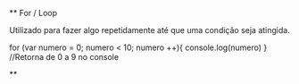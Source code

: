 ** For / Loop

Utilizado para fazer algo repetidamente até que uma condição seja atingida.

for (var numero = 0; numero < 10; numero ++){
  console.log(numero)
}
//Retorna de 0 a 9 no console

**